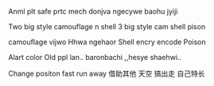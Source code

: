 Anml  plt safe prtc mech donjva ngecywe baohu jyiji

Two big style  camouflage  n shell
3 big style cam shell pison

camouflage vijwo
Hhwa ngehaor
Shell  encry encode
Poison

Alart color
Old ppl lan..  baronbachi ,,hesye shaehwi..

Change positon fast run away
借助其他 天空 搞出走 自己特长

